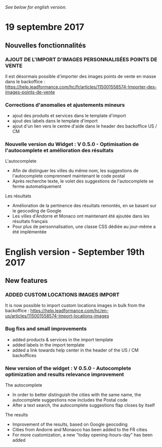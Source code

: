 *See below for english version.*

# 19 septembre 2017

## Nouvelles fonctionnalités

### AJOUT DE L'IMPORT D'IMAGES PERSONNALISÉES POINTS DE VENTE
Il est désormais possible d'importer des images points de vente en masse dans le backoffice : https://help.leadformance.com/hc/fr/articles/115001558574-Importer-des-images-points-de-vente

### Corrections d'anomalies et ajustements mineurs
* ajout des produits et services dans le template d'import
* ajout des labels dans le template d'import
* ajout d'un lien vers le centre d'aide dans le header des backoffice US / CM

### Nouvelle version du Widget : V 0.5.0 - Optimisation de l'autocomplete et amélioration des résultats

L'autocomplete
* Afin de distinguer les villes du même nom, les suggestions de l'autocomplete comprennent maintenant le code postal
* Après recherche texte, le volet des suggestions de l'autocomplete se ferme automatiquement

Les résultats

* Amélioration de la pertinence des résultats remontés, en se basant sur le geocoding de Google
* Les villes d'Andorre et Monaco ont maintenant été ajoutée dans les résultats français
* Pour plus de personnalisation, une classe CSS dédiée au jour-même a été implémentée

# English version - September 19th 2017

## New features

### ADDED CUSTOM LOCATIONS IMAGES IMPORT
It is now possible to import custom locations images in bulk from the backoffice : https://help.leadformance.com/hc/en-us/articles/115001558574-Import-locations-images

### Bug fixs and small improvements
* added products & services in the import template
* added labels in the import template
* added a link towards help center in the header of the US / CM backoffices

### New version of the widget : V 0.5.0 - Autocomplete optimization and results relevance improvement

The autocomplete
* In order to better distinguish the cities with the same name, the autocomplete suggestions now includes the Postal code
* After a text search, the autocomplete suggestions flap closes by itself

The results

* Improvement of the results, based on Google geocoding
* Cities from Andorre and Monaoco has been added to the FR cities
* For more customization, a new "today opening-hours-day" has been added
